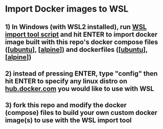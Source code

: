 # Import Docker images to WSL

## 1) In Windows (with WSL2 installed), run [WSL import tool script](scripts/wsl-import.bat) and hit ENTER to import docker image built with this repo's docker compose files ([[ubuntu](docker-compose.ubuntu)], [[alpine](docker-compose.alpine)]) and dockerfiles ([[ubuntu](dockerfile.ubuntu)], [[alpine](docker-file.alpine)])

## 2) instead of pressing ENTER, type "config" then hit ENTER to specify any linux distro on [hub.docker.com](https://hub.docker.com/) you would like to use with WSL

## 3) fork this repo and modify the docker (compose) files to build your own custom docker image(s) to use with the WSL import tool